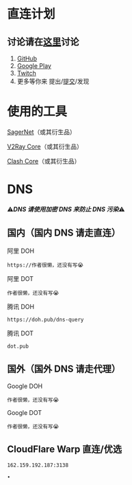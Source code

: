 # 直连计划

## 讨论请在[这里](https://github.com/OVOJKzzZ/direct/discussions)讨论

1. [GitHub](https://github.com/OVOJKzzZ/direct/tree/main/GitHub)
2. [Google Play](https://github.com/OVOJKzzZ/direct/tree/main/Google%20Play)
3. [Twitch](https://github.com/OVOJKzzZ/direct/tree/main/Twitch)
5. 更多等你来 提出/[提交](https://github.com/OVOJKzzZ/direct/issues)/发现



# 使用的工具
[SagerNet](https://github.com/SagerNet/SagerNet)（或其衍生品）

[V2Ray Core](https://github.com/v2fly/v2ray-core)（或其衍生品）

[Clash Core]()（或其衍生品）




# DNS 
⚠️***DNS 请使用加密 DNS 来防止 DNS 污染***⚠️

## 国内（国内 DNS 请走直连）
阿里 DOH

```
https://作者很懒，还没有写😭
```

阿里 DOT

````作者很懒，还没有写😭````

腾讯 DOH

````https://doh.pub/dns-query````

腾讯 DOT

````dot.pub````


## 国外（国外 DNS 请走代理）

Google DOH

````作者很懒，还没有写😭````

Google DOT

````作者很懒，还没有写😭````


## CloudFlare Warp 直连/优选
```
162.159.192.187:3138
```
```
•
```
